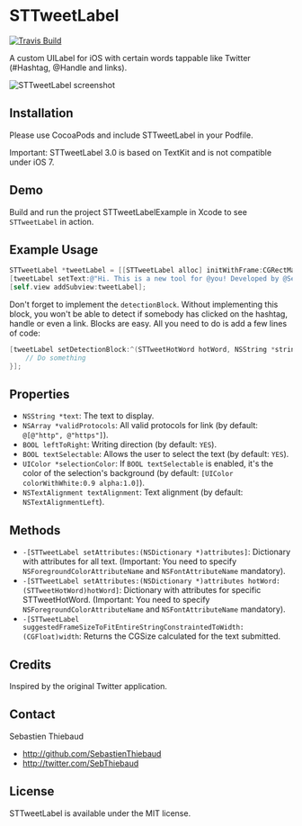 # STTweetLabel
[![Travis Build](https://api.travis-ci.org/SebastienThiebaud/STTweetLabel.png?branch=master "Travis Build")](http://travis-ci.org/SebastienThiebaud/STTweetLabel)

A custom UILabel for iOS with certain words tappable like Twitter (#Hashtag, @Handle and links).

![STTweetLabel screenshot](https://raw.github.com/SebastienThiebaud/STTweetLabel/master/screenshot.png "STTweetLabel Screenshot")

## Installation

Please use CocoaPods and include STTweetLabel in your Podfile.

Important: STTweetLabel 3.0 is based on TextKit and is not compatible under iOS 7.

## Demo

Build and run the project STTweetLabelExample in Xcode to see `STTweetLabel` in action. 

## Example Usage

``` objective-c
STTweetLabel *tweetLabel = [[STTweetLabel alloc] initWithFrame:CGRectMake(10.0, 60.0, 300.0, 160.0)];
[tweetLabel setText:@"Hi. This is a new tool for @you! Developed by @SebThiebaud for #iPhone #ObjC... and #iOS7 ;-) My GitHub page: https://t.co/pQXDoiYA"];
[self.view addSubview:tweetLabel];
```

Don't forget to implement the `detectionBlock`. Without implementing this block, you won't be able to detect if somebody has clicked on the hashtag, handle or even a link.
Blocks are easy. All you need to do is add a few lines of code:

``` objective-c
[tweetLabel setDetectionBlock:^(STTweetHotWord hotWord, NSString *string, NSString *protocol, NSRange range) {
    // Do something
}];
```
    
## Properties

- `NSString *text`: The text to display.
- `NSArray *validProtocols`: All valid protocols for link (by default: `@[@"http", @"https"]`).
- `BOOL leftToRight`: Writing direction (by default: `YES`).
- `BOOL textSelectable`: Allows the user to select the text (by default: `YES`).
- `UIColor *selectionColor`: If `BOOL textSelectable` is enabled, it's the color of the selection's background (by default: `[UIColor colorWithWhite:0.9 alpha:1.0]`).
- `NSTextAlignment textAlignment`: Text alignment (by default: `NSTextAlignmentLeft`).

## Methods

- `-[STTweetLabel setAttributes:(NSDictionary *)attributes]`: Dictionary with attributes for all text. (Important: You need to specify `NSForegroundColorAttributeName` and `NSFontAttributeName` mandatory).
- `-[STTweetLabel setAttributes:(NSDictionary *)attributes hotWord:(STTweetHotWord)hotWord]`: Dictionary with attributes for specific STTweetHotWord. (Important: You need to specify `NSForegroundColorAttributeName` and `NSFontAttributeName` mandatory).
- `-[STTweetLabel suggestedFrameSizeToFitEntireStringConstraintedToWidth:(CGFloat)width`: Returns the CGSize calculated for the text submitted.

## Credits

Inspired by the original Twitter application.

## Contact

Sebastien Thiebaud

- http://github.com/SebastienThiebaud
- http://twitter.com/SebThiebaud

## License

STTweetLabel is available under the MIT license.

